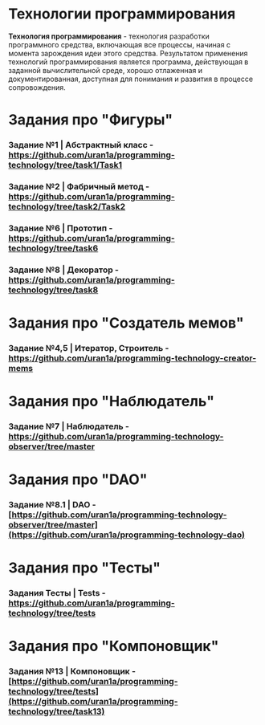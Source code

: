 # Технологии программирования

**Технология программирования** - технология разработки программного средства, включающая все процессы, начиная с момента зарождения идеи этого средства.
Результатом применения технологий программирования является программа, действующая в заданной вычислительной среде, хорошо отлаженная и документированная, доступная для понимания и развития в процессе сопровождения.

# Задания про "Фигуры"
### Задание №1 | Абстрактный класс - https://github.com/uran1a/programming-technology/tree/task1/Task1
### Задание №2 | Фабричный метод - https://github.com/uran1a/programming-technology/tree/task2/Task2
### Задание №6 | Прототип - https://github.com/uran1a/programming-technology/tree/task6
### Задание №8 | Декоратор - https://github.com/uran1a/programming-technology/tree/task8

# Задания про "Создатель мемов"
### Задание №4,5 | Итератор, Строитель - https://github.com/uran1a/programming-technology-creator-mems

# Задания про "Наблюдатель"
### Задание №7 | Наблюдатель - https://github.com/uran1a/programming-technology-observer/tree/master

# Задания про "DAO"
### Задание №8.1 | DAO - [https://github.com/uran1a/programming-technology-observer/tree/master](https://github.com/uran1a/programming-technology-dao)

# Задания про "Тесты"
### Задания Тесты | Tests - https://github.com/uran1a/programming-technology/tree/tests

# Задания про "Компоновщик"
### Задания №13 | Компоновщик - [https://github.com/uran1a/programming-technology/tree/tests](https://github.com/uran1a/programming-technology/tree/task13)
